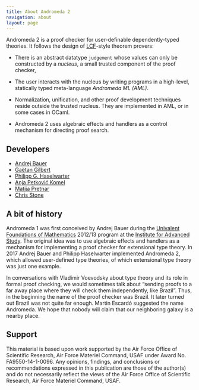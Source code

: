 ```yaml
---
title: About Andromeda 2
navigation: about
layout: page
---
```


Andromeda 2 is a proof checker for user-definable dependently-typed theories.
It follows the design of [LCF](https://en.wikipedia.org/wiki/Logic_for_Computable_Functions)-style theorem provers:

* There is an abstract datatype `judgement` whose values can only be constructed
  by a *nucleus*, a small trusted component of the proof checker,

* The user interacts with the nucleus by writing programs in a high-level, statically
  typed meta-language *Andromeda ML (AML)*.

* Normalization, unification, and other proof development techniques reside outside
  the trusted nucleus. They are implemented in AML, or in some cases in OCaml.

* Andromeda 2 uses algebraic effects and handlers as a control mechanism for directing
  proof search.


## Developers

* [Andrej Bauer](https://andrej.com/)
* [Gaëtan Gilbert](https://github.com/SkySkimmer)
* [Philipp G. Haselwarter](https://www.haselwarter.org/~philipp/)
* [Anja Petković Komel](https://anjapetkovic.com/)
* [Matija Pretnar](http://matija.pretnar.info/)
* [Chris Stone](https://www.cs.hmc.edu/~stone/)

## A bit of history

Andromeda 1 was first conceived by Andrej Bauer during the [Univalent
Foundations of Mathematics](https://www.ias.edu/math/sp/univalent) 2012/13
program at the [Institute for Advanced Study](https://www.ias.edu). The original
idea was to use algebraic effects and handlers as a mechanism for implementing a
proof checker for extensional type theory. In 2017 Andrej Bauer and Philipp
Haselwarter implemented Andromeda 2, which allowed user-defined type theories,
of which extensional type theory was just one example.

In conversations with Vladimir Voevodsky about type theory and its role in
formal proof checking, we would sometimes talk about “sending proofs to a far
away place where they will check them independently, like Brazil”. Thus, in the
beginning the name of the proof checker was Brazil. It later turned out Brazil
was not quite far enough. Martin Escardó suggested the name Andromeda. We hope
that nobody will claim that our neighboring galaxy is a nearby place.

## Support

This material is based upon work supported by the Air Force Office of Scientific Research,
Air Force Materiel Command, USAF under Award No. FA9550-14-1-0096. Any opinions, findings,
and conclusions or recommendations expressed in this publication are those of the
author(s) and do not necessarily reflect the views of the Air Force Office of Scientific
Research, Air Force Materiel Command, USAF.
